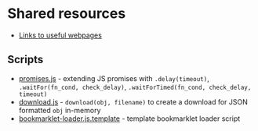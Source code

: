 # Shared resources

- [Links to useful webpages](LINKS.md)

## Scripts

- [promises.js](promises.js) - extending JS promises with `.delay(timeout)`, `.waitFor(fn_cond, check_delay)`, `.waitForTimed(fn_cond, check_delay, timeout)`
- [download.js](download.js) - `download(obj, filename)` to create a download for JSON formatted `obj` in-memory
- [bookmarklet-loader.js.template](bookmarklet-loader.js.template) - template bookmarklet loader script
